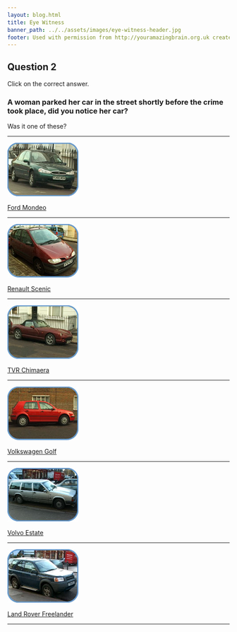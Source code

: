 ```yaml
---
layout: blog.html
title: Eye Witness
banner_path: ../../assets/images/eye-witness-header.jpg
footer: Used with permission from http://youramazingbrain.org.uk created by At-Bristol Science centre
---
```


## Question 2

Click on the correct answer.

### A woman parked her car in the street shortly before the crime took place, did you notice her car?
Was it one of these?

---

[![](../../assets/images/eye-witness-car01.jpg)](page6.html)

[](page6.html)[Ford Mondeo](page6.html)

---

[![](../../assets/images/eye-witness-car02.jpg)](page5.html)

[](page5.html)[Renault Scenic](page5.html)

---

[![](../../assets/images/eye-witness-car03.jpg)](page6.html)

[](page6.html)[TVR Chimaera](page6.html)

---

[![](../../assets/images/eye-witness-car04.jpg)](page6.html)

[](page6.html)[Volkswagen Golf](page6.html)

---

[![](../../assets/images/eye-witness-car05.jpg)](page6.html)

[](page6.html)[Volvo Estate](page6.html)

---

[![](../../assets/images/eye-witness-car06.jpg)](page6.html)

[](page6.html)[Land Rover Freelander](page6.html)

---
